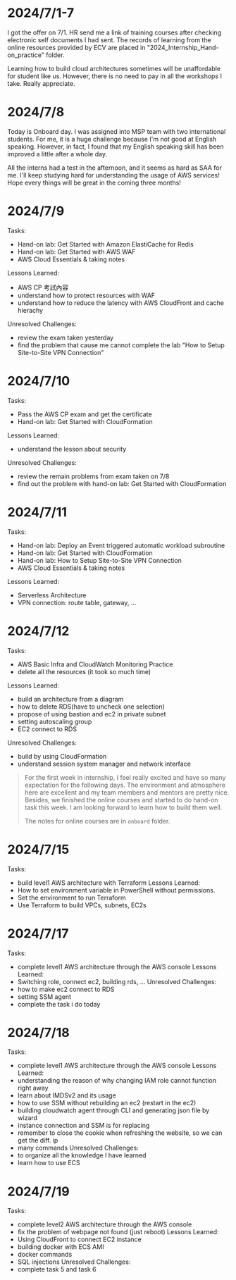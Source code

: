 # 2024/7/1-7
I got the offer on 7/1. HR send me a link of training courses after checking electronic self documents I had sent. The records of learning from the online resources provided by ECV are placed in "2024_Internship_Hand-on_practice" folder.

Learning how to build cloud architectures sometimes will be unaffordable for student like us. However, there is no need to pay in all the workshops I take. Really appreciate.

# 2024/7/8
Today is Onboard day. I was assigned into MSP team with two international students. For me, it is a huge challenge because I'm not good at English speaking. However, in fact, I found that my English speaking skill has been improved a little after a whole day.

All the interns had a test in the afternoon, and it seems as hard as SAA for me. I'll keep studying hard for understanding the usage of AWS services! Hope every things will be great in the coming three months!

# 2024/7/9
Tasks:
- Hand-on lab: Get Started with Amazon ElastiCache for Redis
- Hand-on lab: Get Started with AWS WAF
- AWS Cloud Essentials & taking notes

Lessons Learned:
- AWS CP 考試內容
- understand how to protect resources with WAF
- understand how to reduce the latency with AWS CloudFront and cache hierachy

Unresolved Challenges:
- review the exam taken yesterday
- find the problem that cause me cannot complete the lab "How to Setup Site-to-Site VPN Connection"

# 2024/7/10
Tasks:
- Pass the AWS CP exam and get the certificate
- Hand-on lab: Get Started with CloudFormation

Lessons Learned:
- understand the lesson about security

Unresolved Challenges:
- review the remain problems from exam taken on 7/8
- find out the problem with hand-on lab: Get Started with CloudFormation

# 2024/7/11
Tasks:
- Hand-on lab: Deploy an Event triggered automatic workload subroutine
- Hand-on lab: Get Started with CloudFormation
- Hand-on lab: How to Setup Site-to-Site VPN Connection
- AWS Cloud Essentials & taking notes

Lessons Learned:
- Serverless Architecture
- VPN connection: route table, gateway, ...

# 2024/7/12
Tasks:
- AWS Basic Infra and CloudWatch Monitoring Practice
- delete all the resources (it took so much time)

Lessons Learned:
- build an architecture from a diagram
- how to delete RDS(have to uncheck one selection)
- propose of using bastion and ec2 in private subnet
- setting autoscaling group
- EC2 connect to RDS

Unresolved Challenges:
- build by using CloudFormation
- understand session system manager and network interface

> For the first week in internship, I feel really excited and have so many expectation for the following days. The environment and atmosphere here are excellent and my team members and mentors are pretty nice. Besides, we finished the online courses and started to do hand-on task this week. I am looking forward to learn how to build them well.
> 
> The notes for online courses are in `onboard` folder.


# 2024/7/15
Tasks:
- build level1 AWS architecture with Terraform
Lessons Learned:
- How to set environment variable in PowerShell without permissions.
- Set the environment to run Terraform
- Use Terraform to build VPCs, subnets, EC2s

# 2024/7/17
Tasks:
- complete level1 AWS architecture through the AWS console
Lessons Learned:
- Switching role, connect ec2, building rds, ...
Unresolved Challenges:
- how to make ec2 connect to RDS
- setting SSM agent
- complete the task i do today


# 2024/7/18
Tasks:
- complete level1 AWS architecture through the AWS console
Lessons Learned:
- understanding  the reason of why changing IAM role cannot function right away
- learn about IMDSv2 and its usage
- how to use SSM without rebuilding an ec2 (restart in the ec2)
- building cloudwatch agent through CLI and generating json file by wizard
- instance connection and SSM is for replacing  
- remember to close the cookie when refreshing the website, so we can get the diff. ip
- many commands
Unresolved Challenges:
- to organize all the knowledge I have learned
- learn how to use ECS

# 2024/7/19

Tasks:
- complete level2 AWS architecture through the AWS console
- fix the problem of webpage not found (just reboot)
Lessons Learned:
- Using CloudFront to connect EC2 instance
- building docker with ECS AMI
- docker commands
- SQL injections
Unresolved Challenges:
- complete task 5 and task 6